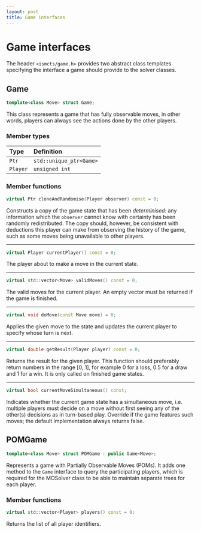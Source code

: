```yaml
---
layout: post
title: Game interfaces
---
```


# Game interfaces
The header `<ismcts/game.h>` provides two abstract class templates specifying the interface a game should provide to the solver classes.

## Game
```cpp
template<class Move> struct Game;
```
This class represents a game that has fully observable moves, in other words, players can always see the actions done by the other players.
### Member types
| Type      | Definition                |
|:----------|:--------------------------|
|`Ptr`      |`std::unique_ptr<Game>`    |
|`Player`   |`unsigned int`             |

### Member functions
```cpp
virtual Ptr cloneAndRandomise(Player observer) const = 0;
```
Constructs a copy of the game state that has been *determinised:* any information which the `observer` cannot know with certainty has been randomly redistributed. The copy should, however, be consistent with deductions this player can make from observing the history of the game, such as some moves being unavailable to other players.

---
```cpp
virtual Player currentPlayer() const = 0;
```
The player about to make a move in the current state.

---
```cpp
virtual std::vector<Move> validMoves() const = 0;
```
The valid moves for the current player. An empty vector must be returned if the game is finished.

---
```cpp
virtual void doMove(const Move move) = 0;
```
Applies the given move to the state and updates the current player to specify whose turn is next.

---
```cpp
virtual double getResult(Player player) const = 0;
```
Returns the result for the given player. This function should preferably return numbers in the range [0, 1], for example 0 for a loss, 0.5 for a draw and 1 for a win. It is only called on finished game states.

---
```cpp
virtual bool currentMoveSimultaneous() const;
```
Indicates whether the current game state has a simultaneous move, i.e. multiple players must decide on a move without first seeing any of the other(s) decisions as in turn-based play. Override if the game features such moves; the default implementation always returns false.

## POMGame
```cpp
template<class Move> struct POMGame : public Game<Move>;
```
Represents a game with Partially Observable Moves (POMs). It adds one method to the `Game` interface to query the participating players, which is required for the MOSolver class to be able to maintain separate trees for each player.

### Member functions
```cpp
virtual std::vector<Player> players() const = 0;
```
Returns the list of all player identifiers.
